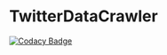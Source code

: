 # TwitterDataCrawler

[![Codacy Badge](https://api.codacy.com/project/badge/Grade/2cbbc9bca69d4935a28aed2cb0221b18)](https://app.codacy.com/app/berviantoleo/TwitterDataCrawler_2?utm_source=github.com&utm_medium=referral&utm_content=berv-uni-project/TwitterDataCrawler&utm_campaign=Badge_Grade_Settings)